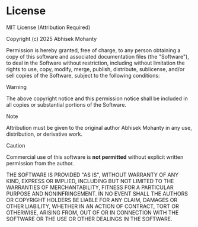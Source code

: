 # License

MIT License (Attribution Required)

Copyright (c) 2025 Abhisek Mohanty

Permission is hereby granted, free of charge, to any person obtaining a copy
of this software and associated documentation files (the "Software"), to deal
in the Software without restriction, including without limitation the rights
to use, copy, modify, merge, publish, distribute, sublicense, and/or sell
copies of the Software, subject to the following conditions:

> [!WARNING]
> The above copyright notice and this permission notice shall be included in all
> copies or substantial portions of the Software.

> [!NOTE]
> Attribution must be given to the original author Abhisek Mohanty in any use,
> distribution, or derivative work.

> [!CAUTION]
> Commercial use of this software is **not permitted** without explicit written
> permission from the author.

THE SOFTWARE IS PROVIDED "AS IS", WITHOUT WARRANTY OF ANY KIND, EXPRESS OR
IMPLIED, INCLUDING BUT NOT LIMITED TO THE WARRANTIES OF MERCHANTABILITY,
FITNESS FOR A PARTICULAR PURPOSE AND NONINFRINGEMENT. IN NO EVENT SHALL THE
AUTHORS OR COPYRIGHT HOLDERS BE LIABLE FOR ANY CLAIM, DAMAGES OR OTHER
LIABILITY, WHETHER IN AN ACTION OF CONTRACT, TORT OR OTHERWISE, ARISING FROM,
OUT OF OR IN CONNECTION WITH THE SOFTWARE OR THE USE OR OTHER DEALINGS IN THE
SOFTWARE.

